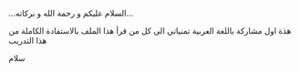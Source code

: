 ...السلام عليكم و رحمة الله و بركاته...

هذة اول مشاركة باللغة العربية تمنياتي الى كل من قرأ هذا الملف بالاستفادة الكاملة من هذا التدريب

سلام
